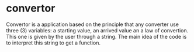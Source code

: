convertor
=========
Convertor is a application based on the principle that any converter use three (3) variables: 
a starting value, an arrived value an a law of convertion.
This one is given by the user through a string.
The main idea of the code is to interpret this string to get a function.
